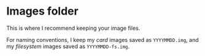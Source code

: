 # Images folder
This is where I recommend keeping your image files.

For naming conventions, I keep my *card* images saved as `YYYYMMDD.img`, and my *filesystem* images saved as 
`YYYYMMDD-fs.img`.